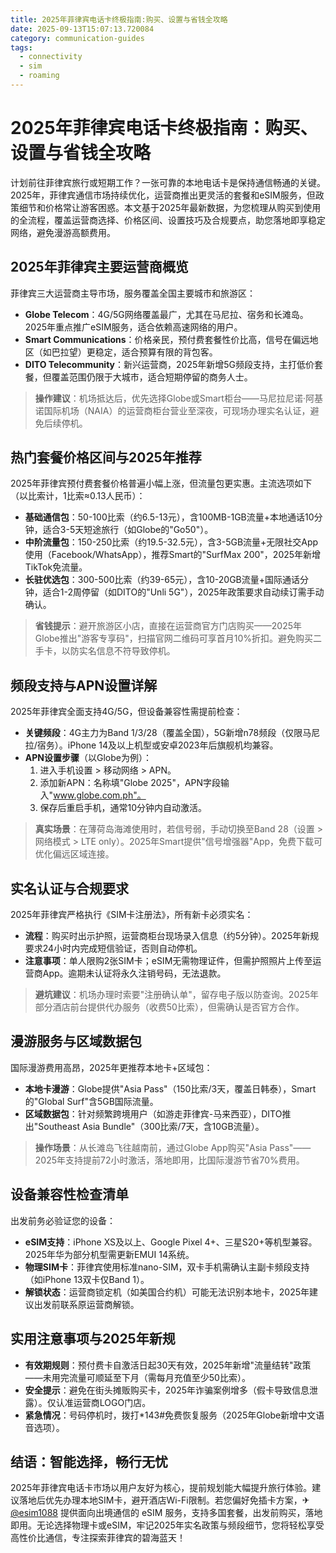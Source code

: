 ```yaml
---
title: 2025年菲律宾电话卡终极指南:购买、设置与省钱全攻略
date: 2025-09-13T15:07:13.720084
category: communication-guides
tags:
  - connectivity
  - sim
  - roaming
---
```


# 2025年菲律宾电话卡终极指南：购买、设置与省钱全攻略

计划前往菲律宾旅行或短期工作？一张可靠的本地电话卡是保持通信畅通的关键。2025年，菲律宾通信市场持续优化，运营商推出更灵活的套餐和eSIM服务，但政策细节和价格常让游客困惑。本文基于2025年最新数据，为您梳理从购买到使用的全流程，覆盖运营商选择、价格区间、设置技巧及合规要点，助您落地即享稳定网络，避免漫游高额费用。

## 2025年菲律宾主要运营商概览
菲律宾三大运营商主导市场，服务覆盖全国主要城市和旅游区：
- **Globe Telecom**：4G/5G网络覆盖最广，尤其在马尼拉、宿务和长滩岛。2025年重点推广eSIM服务，适合依赖高速网络的用户。
- **Smart Communications**：价格亲民，预付费套餐性价比高，信号在偏远地区（如巴拉望）更稳定，适合预算有限的背包客。
- **DITO Telecommunity**：新兴运营商，2025年新增5G频段支持，主打低价套餐，但覆盖范围仍限于大城市，适合短期停留的商务人士。
> **操作建议**：机场抵达后，优先选择Globe或Smart柜台——马尼拉尼诺·阿基诺国际机场（NAIA）的运营商柜台营业至深夜，可现场办理实名认证，避免后续停机。

## 热门套餐价格区间与2025年推荐
2025年菲律宾预付费套餐价格普遍小幅上涨，但流量包更实惠。主流选项如下（以比索计，1比索≈0.13人民币）：
- **基础通信包**：50-100比索（约6.5-13元），含100MB-1GB流量+本地通话10分钟，适合3-5天短途旅行（如Globe的"Go50"）。
- **中阶流量包**：150-250比索（约19.5-32.5元），含3-5GB流量+无限社交App使用（Facebook/WhatsApp），推荐Smart的"SurfMax 200"，2025年新增TikTok免流量。
- **长驻优选包**：300-500比索（约39-65元），含10-20GB流量+国际通话分钟，适合1-2周停留（如DITO的"Unli 5G"），2025年政策要求自动续订需手动确认。
> **省钱提示**：避开旅游区小店，直接在运营商官方门店购买——2025年Globe推出"游客专享码"，扫描官网二维码可享首月10%折扣。避免购买二手卡，以防实名信息不符导致停机。

## 频段支持与APN设置详解
2025年菲律宾全面支持4G/5G，但设备兼容性需提前检查：
- **关键频段**：4G主力为Band 1/3/28（覆盖全国），5G新增n78频段（仅限马尼拉/宿务）。iPhone 14及以上机型或安卓2023年后旗舰机均兼容。
- **APN设置步骤**（以Globe为例）：
  1. 进入手机设置 > 移动网络 > APN。
  2. 添加新APN：名称填"Globe 2025"，APN字段输入"www.globe.com.ph"。
  3. 保存后重启手机，通常10分钟内自动激活。
> **真实场景**：在薄荷岛海滩使用时，若信号弱，手动切换至Band 28（设置 > 网络模式 > LTE only）。2025年Smart提供"信号增强器"App，免费下载可优化偏远区域连接。

## 实名认证与合规要求
2025年菲律宾严格执行《SIM卡注册法》，所有新卡必须实名：
- **流程**：购买时出示护照，运营商柜台现场录入信息（约5分钟）。2025年新规要求24小时内完成短信验证，否则自动停机。
- **注意事项**：单人限购2张SIM卡；eSIM无需物理证件，但需护照照片上传至运营商App。逾期未认证将永久注销号码，无法退款。
> **避坑建议**：机场办理时索要"注册确认单"，留存电子版以防查询。2025年部分酒店前台提供代办服务（收费50比索），但需确认是否官方合作。

## 漫游服务与区域数据包
国际漫游费用高昂，2025年更推荐本地卡+区域包：
- **本地卡漫游**：Globe提供"Asia Pass"（150比索/3天，覆盖日韩泰），Smart的"Global Surf"含5GB国际流量。
- **区域数据包**：针对频繁跨境用户（如游走菲律宾-马来西亚），DITO推出"Southeast Asia Bundle"（300比索/7天，含10GB流量）。
> **操作场景**：从长滩岛飞往越南前，通过Globe App购买"Asia Pass"——2025年支持提前72小时激活，落地即用，比国际漫游节省70%费用。

## 设备兼容性检查清单
出发前务必验证您的设备：
- **eSIM支持**：iPhone XS及以上、Google Pixel 4+、三星S20+等机型兼容。2025年华为部分机型需更新EMUI 14系统。
- **物理SIM卡**：菲律宾使用标准nano-SIM，双卡手机需确认主副卡频段支持（如iPhone 13双卡仅Band 1）。
- **解锁状态**：运营商锁定机（如美国合约机）可能无法识别本地卡，2025年建议出发前联系原运营商解锁。

## 实用注意事项与2025年新规
- **有效期规则**：预付费卡自激活日起30天有效，2025年新增"流量结转"政策——未用完流量可顺延至下月（需每月充值至少50比索）。
- **安全提示**：避免在街头摊贩购买卡，2025年诈骗案例增多（假卡导致信息泄露）。仅认准运营商LOGO门店。
- **紧急情况**：号码停机时，拨打*143#免费恢复服务（2025年Globe新增中文语音选项）。

## 结语：智能选择，畅行无忧
2025年菲律宾电话卡市场以用户友好为核心，提前规划能大幅提升旅行体验。建议落地后优先办理本地SIM卡，避开酒店Wi-Fi限制。若您偏好免插卡方案，✈ [@esim1088](https://t.me/s/esim1088) 提供面向出境通信的 eSIM 服务，支持多国套餐，出发前购买，落地即用。无论选择物理卡或eSIM，牢记2025年实名政策与频段细节，您将轻松享受高性价比通信，专注探索菲律宾的碧海蓝天！
